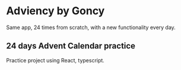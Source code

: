 # Adviency by Goncy
Same app, 24 times from scratch, with a new functionality every day.

## 24 days Advent Calendar practice
Practice project using React, typescript.
